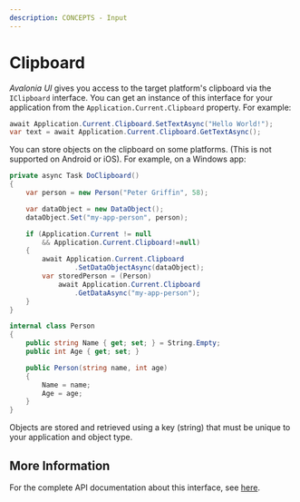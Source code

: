 ```yaml
---
description: CONCEPTS - Input
---
```


# Clipboard

_Avalonia UI_ gives you access to the target platform's clipboard via the `IClipboard` interface. You can get an instance of this interface for your application from the `Application.Current.Clipboard` property. For example:

```csharp
await Application.Current.Clipboard.SetTextAsync("Hello World!");
var text = await Application.Current.Clipboard.GetTextAsync();
```

You can store objects on the clipboard on some platforms. (This is not supported on Android or iOS). For example, on a Windows app:

```csharp title='C#'
private async Task DoClipboard()
{ 
    var person = new Person("Peter Griffin", 58);

    var dataObject = new DataObject();
    dataObject.Set("my-app-person", person);

    if (Application.Current != null 
        && Application.Current.Clipboard!=null)
    {
        await Application.Current.Clipboard
                .SetDataObjectAsync(dataObject);
        var storedPerson = (Person) 
            await Application.Current.Clipboard
                .GetDataAsync("my-app-person");
    }
}
```

```csharp title='Person.cs'
internal class Person
{
    public string Name { get; set; } = String.Empty;   
    public int Age { get; set; }

    public Person(string name, int age)
    {
        Name = name;
        Age = age;
    }
}
```

Objects are stored and retrieved using a key (string) that must be unique to your application and object type.

## More Information

For the complete API documentation about this interface, see [here](http://reference.avaloniaui.net/api/Avalonia.Input.Platform/IClipboard/).
